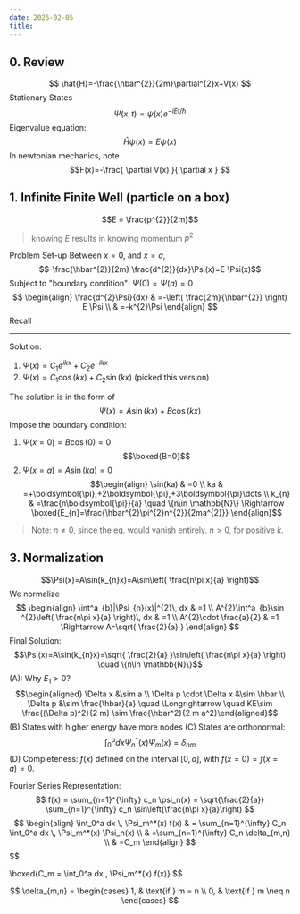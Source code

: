 ```yaml
---
date: 2025-02-05
title:
---
```



## 0. Review
$$
\hat{H}=-\frac{\hbar^{2}}{2m}\partial^{2}x+V(x)
$$
Stationary States
$$
\Psi(x,t)=\psi(x)e^{-iEt/\hbar}
$$
Eigenvalue equation:
$$\hat{H}\psi(x) = E\psi(x)$$
In newtonian mechanics, note
$$F(x)=-\frac{ \partial V(x) }{ \partial x } $$
## 1. Infinite Finite Well (particle on a box)
$$E = \frac{p^{2}}{2m}$$
> knowing $E$ results in knowing momentum $p^{2}$

Problem Set-up
Between $x=0$, and $x=a$,
$$-\frac{\hbar^{2}}{2m} \frac{d^{2}}{dx}\Psi(x)=E \Psi(x)$$
Subject to "boundary condition": $\Psi(0)=\Psi(a)=0$
$$
\begin{align}
\frac{d^{2}\Psi}{dx} & =-\left( \frac{2m}{\hbar^{2}} \right) E \Psi \\
 & =-k^{2}\Psi
\end{align}
$$
Recall

***
Solution:
1. $\Psi(x)=C_{1}e^{ikx}+C_{2}e^{-ikx}$
2. $\Psi(x)=C_{1}\cos(kx)+ C_{2}\sin(kx)$ (picked this version)

The solution is in the form of 
$$\Psi(x)=A\sin(kx)+ B\cos(kx)$$
Impose the boundary condition:
1. $\Psi(x=0)=B\cos(0)=0$
$$\boxed{B=0}$$
1. $\Psi(x=a)=A\sin(ka)=0$
$$\begin{align}
\sin(ka) & =0 \\
 ka & =+\boldsymbol{\pi},+2\boldsymbol{\pi},+3\boldsymbol{\pi}\dots \\
 k_{n} & =\frac{n\boldsymbol{\pi}}{a} \quad \{n\in \mathbb{N}\} \Rightarrow \boxed{E_{n}=\frac{\hbar^{2}\pi^{2}n^{2}}{2ma^{2}}} 
\end{align}$$
>Note: $n \neq 0$, since the eq. would vanish entirely. $n>0$, for positive $k$.

## 3. Normalization

$$\Psi(x)=A\sin(k_{n}x)=A\sin\left( \frac{n\pi x}{a} \right)$$
We normalize $$
\begin{align}
\int^a_{b}|\Psi_{n}(x)|^{2}\, dx & =1 \\
A^{2}\int^a_{b}\sin ^{2}\left( \frac{n\pi x}{a} \right)\, dx & =1 \\
A^{2}\cdot \frac{a}{2} & =1 \Rightarrow A=\sqrt{ \frac{2}{a} }
\end{align}
$$
Final Solution:
$$\Psi(x)=A\sin(k_{n}x)=\sqrt{ \frac{2}{a} }\sin\left( \frac{n\pi x}{a} \right) \quad \{n\in \mathbb{N}\}$$
(A): Why $E_{1}>0$?
$$\begin{aligned}  \Delta x &\sim a \\  \Delta p \cdot \Delta x &\sim \hbar \\  \Delta p &\sim \frac{\hbar}{a} \quad \Longrightarrow \quad KE\sim \frac{(\Delta p)^2}{2 m} \sim \frac{\hbar^2}{2 m a^2}\end{aligned}$$
(B) States with higher energy have more nodes
(C) States are orthonormal:
$$\int_0^a d x \Psi_n^*(x) \Psi_m(x)=\delta_{n m}$$
(D) Completeness: $f(x)$ defined on the interval $[0,a]$, with $f(x=0) = f(x=a) = 0$.

Fourier Series Representation:
$$
f(x) = \sum_{n=1}^{\infty} c_n \psi_n(x) = \sqrt{\frac{2}{a}} \sum_{n=1}^{\infty} c_n \sin\left(\frac{n\pi x}{a}\right)
$$
$$
\begin{align}
\int_0^a dx \, \Psi_m^*(x) f(x)  & = \sum_{n=1}^{\infty} C_n \int_0^a dx \, \Psi_m^*(x) \Psi_n(x)
\\ & =\sum_{n=1}^{\infty} C_n \delta_{m,n} \\
 & =C_m
\end{align}
$$$$

$$
$$
\boxed{C_m = \int_0^a dx \, \Psi_m^*(x) f(x)}
$$

$$
\delta_{m,n} =
\begin{cases} 
1, & \text{if } m = n \\
0, & \text{if } m \neq n
\end{cases}
$$




